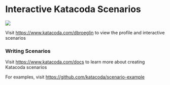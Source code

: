 # Interactive Katacoda Scenarios

[![](http://shields.katacoda.com/katacoda/dbroeglin/count.svg)](https://www.katacoda.com/dbroeglin "Get your profile on Katacoda.com")

Visit https://www.katacoda.com/dbroeglin to view the profile and interactive scenarios

### Writing Scenarios
Visit https://www.katacoda.com/docs to learn more about creating Katacoda scenarios

For examples, visit https://github.com/katacoda/scenario-example
